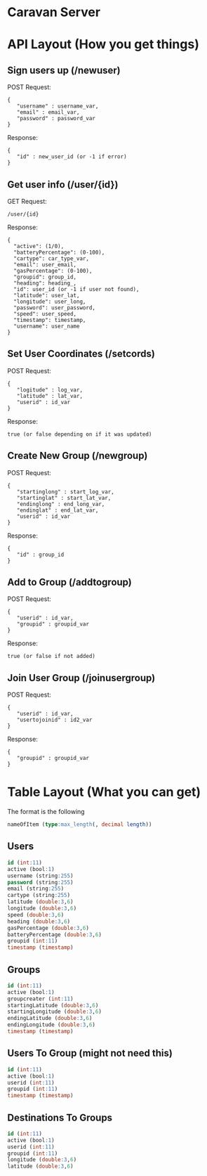 Caravan Server
===

API Layout (How you get things)
===

Sign users up (/newuser)
---

POST Request:
```
{
   "username" : username_var,
   "email" : email_var,
   "password" : password_var
}
```
Response:
```
{
   "id" : new_user_id (or -1 if error)
}
```

Get user info (/user/{id})
---

GET Request:
```
/user/{id}
```
Response:
```
{
  "active": (1/0),
  "batteryPercentage": (0-100),
  "cartype": car_type_var,
  "email": user_email,
  "gasPercentage": (0-100),
  "groupid": group_id,
  "heading": heading_,
  "id": user_id (or -1 if user not found),
  "latitude": user_lat,
  "longitude": user_long,
  "password": user_password,
  "speed": user_speed,
  "timestamp": timestamp,
  "username": user_name
}
```

Set User Coordinates (/setcords)
---
POST Request:
```
{
   "logitude" : log_var,
   "latitude" : lat_var,
   "userid" : id_var
}
```
Response:
```
true (or false depending on if it was updated)
```

Create New Group (/newgroup)
---
POST Request:
```
{
   "startinglong" : start_log_var,
   "startinglat" : start_lat_var,
   "endinglong" : end_long_var,
   "endinglat" : end_lat_var,
   "userid" : id_var
}
```
Response:
```
{
   "id" : group_id
}
```

Add to Group (/addtogroup)
---
POST Request:
```
{
   "userid" : id_var,
   "groupid" : groupid_var
}
```
Response:
```
true (or false if not added)
```

Join User Group (/joinusergroup)
---
POST Request:
```
{
   "userid" : id_var,
   "usertojoinid" : id2_var
}
```
Response:
```
{
   "groupid" : groupid_var
}
```

Table Layout (What you can get)
===
The format is the following

```sql
nameOfItem (type:max_length(, decimal length))
```

Users
---


```sql
id (int:11)
active (bool:1)
username (string:255)
password (string:255)
email (string:255)
cartype (string:255)
latitude (double:3,6)
longitude (double:3,6)
speed (double:3,6)
heading (double:3,6)
gasPercentage (double:3,6)
batteryPercentage (double:3,6)
groupid (int:11)
timestamp (timestamp)
```

Groups
---

```sql
id (int:11)
active (bool:1)
groupcreater (int:11)
startingLatitude (double:3,6)
startingLongitude (double:3,6)
endingLatitude (double:3,6)
endingLongitude (double:3,6)
timestamp (timestamp)
```

Users To Group (might not need this)
---

```sql
id (int:11)
active (bool:1)
userid (int:11)
groupid (int:11)
timestamp (timestamp)
```

Destinations To Groups
---

```sql
id (int:11)
active (bool:1)
userid (int:11)
groupid (int:11)
longitude (double:3,6)
latitude (double:3,6)
```
